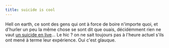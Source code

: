 ```yaml
---
title: suicide is cool
---
```


Hell on earth, ce sont des gens qui ont à force de boire n'importe quoi, et
d'hurler un peu la même chose se sont dit que ouais, décidémment rien ne vaut
[un suicide en live](http://www.fluctuat.net/breve.php3?id_breve=430)... Le
hic ? on ne sait toujours pas à l'heure actuel s'ils ont mené à terme leur
expérience. Oui c'est glauque.

